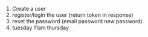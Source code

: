 1. Create a user
2. register/login the user (return token in response)
3. reset the password (email password new password)
4. tuesday 11am thursday
